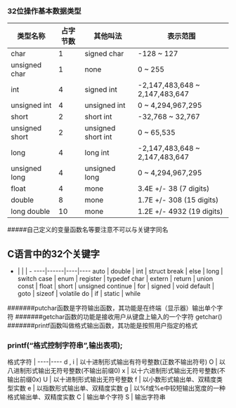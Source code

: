 
### 32位操作基本数据类型

类型名称 | 占字节数 | 	其他叫法 | 表示范围
----|------|----|----
char | 1  | signed char | -128 ~ 127
unsigned char | 1  | none | 0 ~ 255
int | 4  | signed int | -2,147,483,648 ~ 2,147,483,647
unsigned int | 4  | unsigned int | 0 ~ 4,294,967,295
short | 2  | short int | -32,768 ~ 32,767
unsigned short | 2  | unsigned short int | 0 ~ 65,535
long | 4  | long int | -2,147,483,648 ~ 2,147,483,647
unsigned long | 4  | unsigned long | 	0 ~ 4,294,967,295
float | 4  | mone | 3.4E +/- 38 (7 digits)
double | 8  | mone | 1.7E +/- 308 (15 digits)
long double	 | 10  | mone | 1.2E +/- 4932 (19 digits)


#####自己定义的变量函数名等要注意不可以与关键字同名
## C语言中的32个关键字
- | | | -
----|------|----|----
auto | double  | int | struct
break | else  | long | switch
case | enum  | register | typedef
char | extern  | return | union
const | float  | short | unsigned
continue | for  | signed | void
default | goto  | sizeof | volatile
do | if  | static | while

#######putchar函数是字符输出函数，其功能是在终端（显示器）输出单个字符
#######getchar函数的功能是接收用户从键盘上输入的一个字符 getchar()
#######printf函数叫做格式输出函数，其功能是按照用户指定的格式
### printf(“格式控制字符串”,输出表项); 

格式字符 |
----|----
d , i | 以十进制形式输出有符号整数(正数不输出符号)
O | 以八进制形式输出无符号整数(不输出前缀0)
x | 以十六进制形式输出无符号整数(不输出前缀0x)
U | 以十进制形式输出无符号整数
f | 以小数形式输出单、双精度类型实数
e | 以指数形式输出单、双精度实数
g | 以%f或%e中较短输出宽度的一种格式输出单、双精度实数
C | 输出单个字符
S | 输出字符串